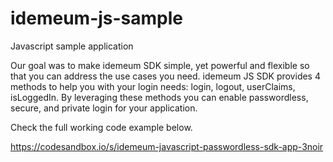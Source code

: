 # idemeum-js-sample
Javascript sample application


Our goal was to make idemeum SDK simple, yet powerful and flexible so that you can address the use cases you need. idemeum JS SDK provides 4 methods to help you with your login needs: login, logout, userClaims, isLoggedIn. By leveraging these methods you can enable passwordless, secure, and private login for your application.

Check the full working code example below. 

https://codesandbox.io/s/idemeum-javascript-passwordless-sdk-app-3noir
